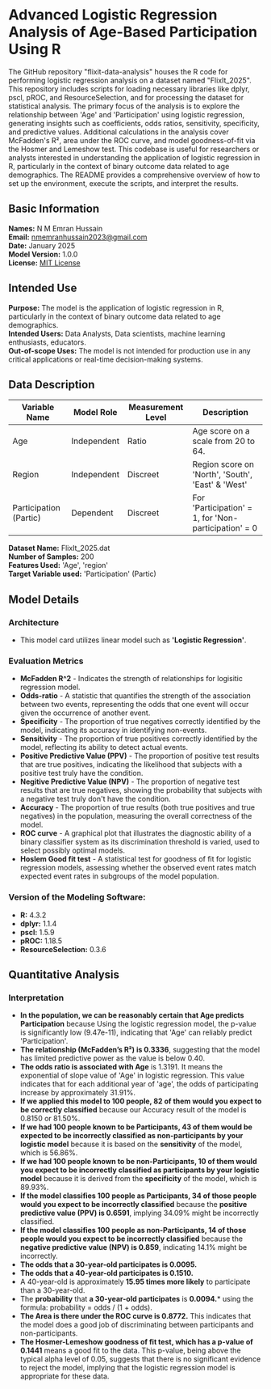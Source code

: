 # Advanced Logistic Regression Analysis of Age-Based Participation Using R

The GitHub repository "flixit-data-analysis" houses the R code for performing logistic regression analysis on a dataset named "FlixIt_2025". This repository includes scripts for loading necessary libraries like dplyr, pscl, pROC, and ResourceSelection, and for processing the dataset for statistical analysis. The primary focus of the analysis is to explore the relationship between 'Age' and 'Participation' using logistic regression, generating insights such as coefficients, odds ratios, sensitivity, specificity, and predictive values. Additional calculations in the analysis cover McFadden's R², area under the ROC curve, and model goodness-of-fit via the Hosmer and Lemeshow test. This codebase is useful for researchers or analysts interested in understanding the application of logistic regression in R, particularly in the context of binary outcome data related to age demographics. The README provides a comprehensive overview of how to set up the environment, execute the scripts, and interpret the results.

## Basic Information
**Names:** N M Emran Hussain  
**Email:** nmemranhussain2023@gmail.com  
**Date:** January 2025  
**Model Version:** 1.0.0  
**License:** [MIT License](LICENSE)

## Intended Use
**Purpose:** The model is the application of logistic regression in R, particularly in the context of binary outcome data related to age demographics.  
**Intended Users:** Data Analysts, Data scientists, machine learning enthusiasts, educators.  
**Out-of-scope Uses:** The model is not intended for production use in any critical applications or real-time decision-making systems.

## Data Description

| **Variable Name**       | **Model Role** | **Measurement Level**  | **Description**                                       |
|-------------------------|----------------|------------------------|-------------------------------------------------------|
| Age                     | Independent    | Ratio                  | Age score on a scale from 20 to 64.                   | 
| Region                  | Independent    | Discreet               | Region score on 'North', 'South', 'East' & 'West'     |
| Participation (Partic)  | Dependent      | Discreet               | For 'Participation' = 1, for 'Non-participation' = 0  |

**Dataset Name:** FlixIt_2025.dat  
**Number of Samples:** 200  
**Features Used:** 'Age', 'region'  
**Target Variable used:** 'Participation' (Partic)

## Model Details
### Architecture  
- This model card utilizes linear model such as **'Logistic Regression'**.

### Evaluation Metrics  
- **McFadden R^2** - Indicates the strength of relationships for logisitic regression model. 
- **Odds-ratio** - A statistic that quantifies the strength of the association between two events, representing the odds that one event will occur given the occurrence of another event.
- **Specificity** - The proportion of true negatives correctly identified by the model, indicating its accuracy in identifying non-events.
- **Sensitivity** - The proportion of true positives correctly identified by the model, reflecting its ability to detect actual events.
- **Positive Predictive Value (PPV)** - The proportion of positive test results that are true positives, indicating the likelihood that subjects with a positive test truly have the condition.
- **Negitive Predictive Value (NPV)** - The proportion of negative test results that are true negatives, showing the probability that subjects with a negative test truly don't have the condition.
- **Accuracy** - The proportion of true results (both true positives and true negatives) in the population, measuring the overall correctness of the model.
- **ROC curve** - A graphical plot that illustrates the diagnostic ability of a binary classifier system as its discrimination threshold is varied, used to select possibly optimal models.
- **Hoslem Good fit test** -  A statistical test for goodness of fit for logistic regression models, assessing whether the observed event rates match expected event rates in subgroups of the model population.
  
### Version of the Modeling Software: 
- **R:** 4.3.2
- **dplyr:** 1.1.4
- **pscl:** 1.5.9
- **pROC:** 1.18.5
- **ResourceSelection:** 0.3.6

## Quantitative Analysis

### Interpretation 

- **In the population, we can be reasonably certain that Age predicts Participation** because Using the logistic regression model, the p-value is significantly low (9.47e-11), indicating that 'Age' can reliably predict 'Participation'.
- **The relationship (McFadden’s R²) is 0.3336**, suggesting that the model has limited predictive power as the value is below 0.40.
- **The odds ratio is associated with Age** is 1.3191. It means the exponential of slope value of 'Age' in logistic regression. This value indicates that for each additional year of 'age', the odds of participating increase by approximately 31.91%.
- **If we applied this model to 100 people, 82 of them would you expect to be correctly classified** because our Accuracy result of the model is 0.8150 or 81.50%.
- **If we had 100 people known to be **Participants**, 43 of them would be expected to be incorrectly classified as non-participants by your logistic model** because it is based on the **sensitivity** of the model, which is 56.86%.
- **If we had 100 people known to be **non-Participants**, 10 of them would you expect to be incorrectly classified as participants by your logistic model** because it is derived from the **specificity** of the model, which is 89.93%.
- **If the model classifies 100 people as **Participants**, 34 of those people would you expect to be incorrectly classified** because the **positive predictive value (PPV) is 0.6591**, implying 34.09% might be incorrectly classified.
- **If the model classifies 100 people as **non-Participants**, 14 of those people would you expect to be incorrectly classified** because the **negative predictive value (NPV) is 0.859**, indicating 14.1% might be incorrectly.
- **The odds that a 30-year-old participates is 0.0095.**
- **The odds that a 40-year-old participates is 0.1510.**
- A 40-year-old is approximately **15.95 times more likely** to participate than a 30-year-old.
- The **probability** that **a 30-year-old participates** is **0.0094.*** using the formula: probability = odds / (1 + odds).
- **The Area is there under the ROC curve is 0.8772.** This indicates that the model does a good job of discriminating between participants and non-participants.
- **The Hosmer-Lemeshow goodness of fit test, which has a p-value of 0.1441** means a good fit to the data. This p-value, being above the typical alpha level of 0.05, suggests that there is no significant evidence to reject the model, implying that the logistic regression model is appropriate for these data.
